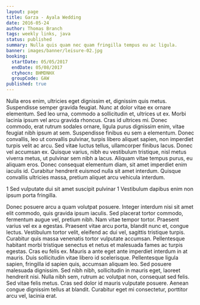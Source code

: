 ```yaml
---
layout: page
title: Garza - Ayala Wedding
date: 2016-05-24
author: Thomas Branch
tags: weekly links, java
status: published
summary: Nulla quis quam nec quam fringilla tempus eu ac ligula.
banner: images/banner/leisure-02.jpg
booking:
  startDate: 05/05/2017
  endDate: 05/08/2017
  ctyhocn: BHMDNHX
  groupCode: GAW
published: true
---
```

Nulla eros enim, ultricies eget dignissim et, dignissim quis metus. Suspendisse semper gravida feugiat. Nunc at dolor vitae ex ornare elementum. Sed leo urna, commodo a sollicitudin et, ultrices ut ex. Morbi lacinia ipsum vel arcu gravida rhoncus. Cras id ultrices mi. Donec commodo, erat rutrum sodales ornare, ligula purus dignissim enim, vitae feugiat nibh ipsum at sem. Suspendisse finibus eu sem a elementum. Donec convallis, leo ut convallis pulvinar, turpis libero aliquet sapien, non imperdiet turpis velit ac arcu. Sed vitae luctus tellus, ullamcorper finibus lacus. Donec vel accumsan ex. Quisque varius, nibh eu vestibulum tristique, nisl metus viverra metus, ut pulvinar sem nibh a lacus. Aliquam vitae tempus purus, eu aliquam eros. Donec consequat elementum diam, sit amet imperdiet enim iaculis id. Curabitur hendrerit euismod nulla sit amet interdum. Quisque convallis ultricies massa, pretium aliquet arcu vehicula interdum.

1 Sed vulputate dui sit amet suscipit pulvinar
1 Vestibulum dapibus enim non ipsum porta fringilla.

Donec posuere arcu a quam volutpat posuere. Integer interdum nisi sit amet elit commodo, quis gravida ipsum iaculis. Sed placerat tortor commodo, fermentum augue vel, pretium nibh. Nam vitae tempor tortor. Praesent varius vel ex a egestas. Praesent vitae arcu porta, blandit nunc et, congue lectus. Vestibulum tortor velit, eleifend ac dui vel, sagittis tristique turpis. Curabitur quis massa venenatis tortor vulputate accumsan. Pellentesque habitant morbi tristique senectus et netus et malesuada fames ac turpis egestas. Cras eu felis ex.
Mauris a ante eget ante imperdiet interdum in at mauris. Duis sollicitudin vitae libero id scelerisque. Pellentesque ligula sapien, fringilla id sapien quis, accumsan aliquam leo. Sed posuere malesuada dignissim. Sed nibh nibh, sollicitudin in mauris eget, laoreet hendrerit nisi. Nulla nibh sem, rutrum ac volutpat non, consequat sed felis. Sed vitae felis metus. Cras sed dolor id mauris vulputate posuere. Aenean congue dignissim tellus at blandit. Curabitur eget mi consectetur, porttitor arcu vel, lacinia erat.
